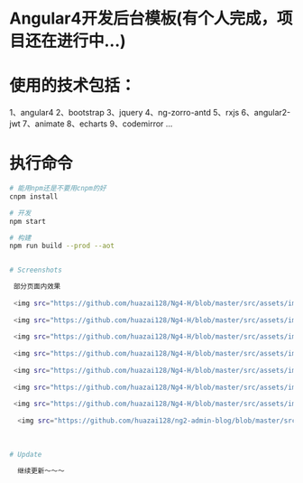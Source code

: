 # Angular4开发后台模板(有个人完成，项目还在进行中...)

# 使用的技术包括：
  1、angular4
  2、bootstrap
  3、jquery
  4、ng-zorro-antd
  5、rxjs
  6、angular2-jwt
  7、animate
  8、echarts
  9、codemirror
  ...

# 执行命令
```bash
# 能用npm还是不要用cnpm的好
cnpm install

# 开发
npm start

# 构建
npm run build --prod --aot


# Screenshots

 部分页面内效果
  
 <img src="https://github.com/huazai128/Ng4-H/blob/master/src/assets/img/index01.png">
 
 <img src="https://github.com/huazai128/Ng4-H/blob/master/src/assets/img/index02.png">
 
 <img src="https://github.com/huazai128/Ng4-H/blob/master/src/assets/img/index03.png">
 
 <img src="https://github.com/huazai128/Ng4-H/blob/master/src/assets/img/index04.png">
 
 <img src="https://github.com/huazai128/Ng4-H/blob/master/src/assets/img/index05.png">
 
 <img src="https://github.com/huazai128/Ng4-H/blob/master/src/assets/img/index06.png">
 
 <img src="https://github.com/huazai128/Ng4-H/blob/master/src/assets/img/index07.png">
 
  <img src="https://github.com/huazai128/ng2-admin-blog/blob/master/src/assets/img/index05.jpeg">
  
  
 
# Update
  
  继续更新～～～
  
 
 
